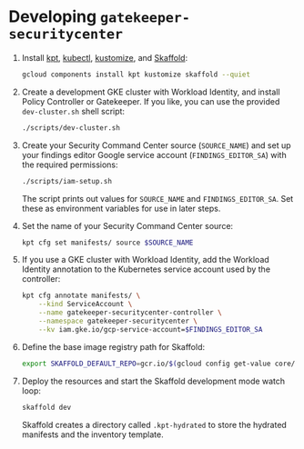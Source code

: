# Developing `gatekeeper-securitycenter`

1.  Install [kpt](https://googlecontainertools.github.io/kpt),
    [kubectl](https://kubernetes.io/docs/tasks/tools/install-kubectl/),
    [kustomize](https://kustomize.io/), and
    [Skaffold](https://skaffold.dev/):

    ```bash
    gcloud components install kpt kustomize skaffold --quiet
    ```

2.  Create a development GKE cluster with Workload Identity, and install
    Policy Controller or Gatekeeper. If you like, you can use the provided
    `dev-cluster.sh` shell script:

    ```bash
    ./scripts/dev-cluster.sh
    ```

3.  Create your Security Command Center source (`SOURCE_NAME`) and set up your
    findings editor Google service account (`FINDINGS_EDITOR_SA`) with the
    required permissions:

    ```bash
    ./scripts/iam-setup.sh
    ```

    The script prints out values for `SOURCE_NAME` and `FINDINGS_EDITOR_SA`.
    Set these as environment variables for use in later steps.

4.  Set the name of your Security Command Center source:

    ```bash
    kpt cfg set manifests/ source $SOURCE_NAME
    ```

5.  If you use a GKE cluster with Workload Identity, add the Workload Identity
    annotation to the Kubernetes service account used by the controller:

    ```bash
    kpt cfg annotate manifests/ \
        --kind ServiceAccount \
        --name gatekeeper-securitycenter-controller \
        --namespace gatekeeper-securitycenter \
        --kv iam.gke.io/gcp-service-account=$FINDINGS_EDITOR_SA
    ```

6.  Define the base image registry path for Skaffold:

    ```bash
    export SKAFFOLD_DEFAULT_REPO=gcr.io/$(gcloud config get-value core/project)
    ```

7.  Deploy the resources and start the Skaffold development mode watch loop:

    ```bash
    skaffold dev
    ```

    Skaffold creates a directory called `.kpt-hydrated` to store the hydrated
    manifests and the inventory template.
